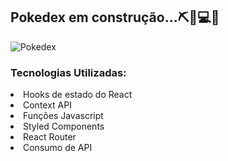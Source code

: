 <h2>Pokedex em construção...⛏🧪💻📏</h2>

![Pokedex](https://user-images.githubusercontent.com/102994125/200965277-179458c4-95b2-440c-b5cb-6fb261bbdbe2.gif)


<h3>Tecnologias Utilizadas:</h3>

<li>Hooks de estado do React</li>
<li>Context API</li>
<li>Funções Javascript</li>
<li>Styled Components</li>
<li>React Router</li>
<li>Consumo de API</li>
